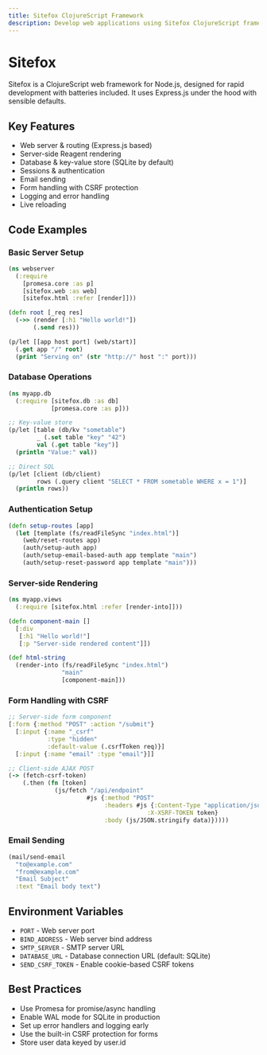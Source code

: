```yaml
---
title: Sitefox ClojureScript Framework
description: Develop web applications using Sitefox ClojureScript framework with Node.js for streamlined setups
---
```

# Sitefox

Sitefox is a ClojureScript web framework for Node.js, designed for rapid development with batteries included. It uses Express.js under the hood with sensible defaults.

## Key Features

- Web server & routing (Express.js based)
- Server-side Reagent rendering
- Database & key-value store (SQLite by default)
- Sessions & authentication 
- Email sending
- Form handling with CSRF protection
- Logging and error handling
- Live reloading

## Code Examples

### Basic Server Setup
```clojure
(ns webserver
  (:require 
    [promesa.core :as p]
    [sitefox.web :as web]
    [sitefox.html :refer [render]]))

(defn root [_req res]
  (->> (render [:h1 "Hello world!"])
       (.send res)))

(p/let [[app host port] (web/start)]
  (.get app "/" root)
  (print "Serving on" (str "http://" host ":" port)))
```

### Database Operations
```clojure
(ns myapp.db
  (:require [sitefox.db :as db]
            [promesa.core :as p]))

;; Key-value store
(p/let [table (db/kv "sometable")
        _ (.set table "key" "42")
        val (.get table "key")]
  (println "Value:" val))

;; Direct SQL
(p/let [client (db/client)
        rows (.query client "SELECT * FROM sometable WHERE x = 1")]
  (println rows))
```

### Authentication Setup
```clojure
(defn setup-routes [app]
  (let [template (fs/readFileSync "index.html")]
    (web/reset-routes app)
    (auth/setup-auth app)
    (auth/setup-email-based-auth app template "main")
    (auth/setup-reset-password app template "main")))
```

### Server-side Rendering
```clojure
(ns myapp.views
  (:require [sitefox.html :refer [render-into]]))

(defn component-main []
  [:div
   [:h1 "Hello world!"]
   [:p "Server-side rendered content"]])

(def html-string 
  (render-into (fs/readFileSync "index.html") 
               "main" 
               [component-main]))
```

### Form Handling with CSRF
```clojure
;; Server-side form component
[:form {:method "POST" :action "/submit"}
  [:input {:name "_csrf" 
           :type "hidden" 
           :default-value (.csrfToken req)}]
  [:input {:name "email" :type "email"}]]

;; Client-side AJAX POST
(-> (fetch-csrf-token)
    (.then (fn [token]
             (js/fetch "/api/endpoint"
                      #js {:method "POST"
                           :headers #js {:Content-Type "application/json"
                                       :X-XSRF-TOKEN token}
                           :body (js/JSON.stringify data)}))))
```

### Email Sending
```clojure
(mail/send-email
  "to@example.com"
  "from@example.com"
  "Email Subject"
  :text "Email body text")
```

## Environment Variables

- `PORT` - Web server port
- `BIND_ADDRESS` - Web server bind address  
- `SMTP_SERVER` - SMTP server URL
- `DATABASE_URL` - Database connection URL (default: SQLite)
- `SEND_CSRF_TOKEN` - Enable cookie-based CSRF tokens

## Best Practices

- Use Promesa for promise/async handling
- Enable WAL mode for SQLite in production
- Set up error handlers and logging early
- Use the built-in CSRF protection for forms
- Store user data keyed by user.id
